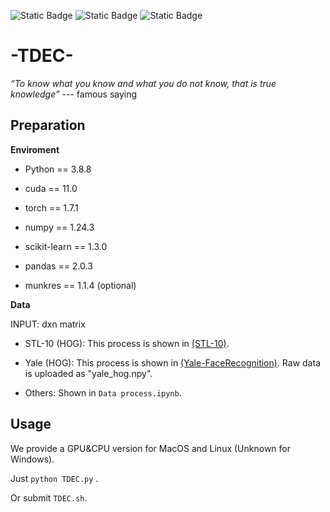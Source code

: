 ![Static Badge](https://img.shields.io/badge/Clustering-blue-Uncertainty-black)
![Static Badge](https://img.shields.io/badge/Code-Python-8A2BE2)
![Static Badge](https://img.shields.io/badge/AAAI2025-brightgreen)



# -TDEC- 
_“To know what you know and what you do not know, that is true knowledge”_  --- famous saying
## Preparation
**Enviroment**

* Python == 3.8.8

* cuda == 11.0

* torch == 1.7.1

* numpy == 1.24.3

* scikit-learn == 1.3.0

* pandas == 2.0.3

* munkres == 1.1.4 (optional)

**Data**

INPUT: dxn matrix 

* STL-10 (HOG): This process is shown in [(STL-10)](https://github.com/mttk/STL10).

* Yale (HOG): This process is shown in [(Yale-FaceRecognition)](https://github.com/chenshen03/Yale-FaceRecognition). Raw data is uploaded as "yale_hog.npy".

* Others: Shown in `Data process.ipynb`.

## Usage
We provide a GPU&CPU version for MacOS and Linux (Unknown for Windows).

Just `python TDEC.py` . 

Or submit `TDEC.sh`.
